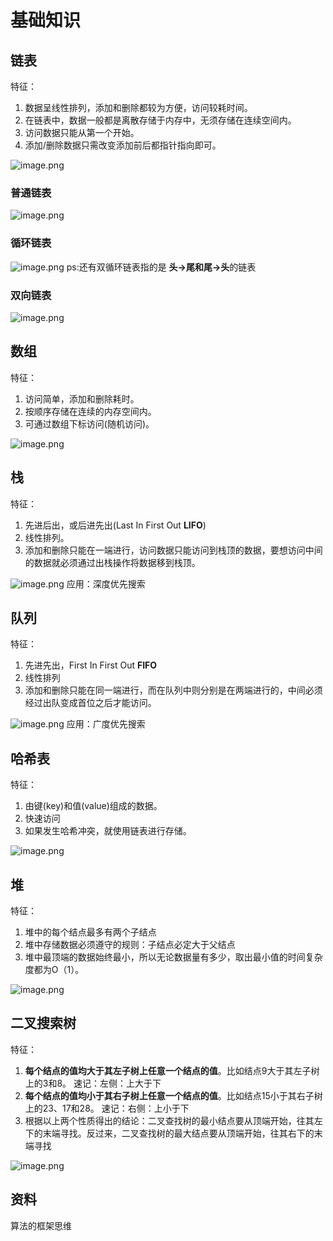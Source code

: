 # 基础知识 
## 链表
特征：

1. 数据呈线性排列，添加和删除都较为方便，访问较耗时间。
2. 在链表中，数据一般都是离散存储于内存中，无须存储在连续空间内。
3. 访问数据只能从第一个开始。
4. 添加/删除数据只需改变添加前后都指针指向即可。

![image.png](https://cdn.nlark.com/yuque/0/2023/png/1553840/1676385757767-17218521-cc79-4df7-bbb8-04bbb22ec050.png#averageHue=%23fbf9f7&clientId=u1ec2e11e-bbf2-4&from=paste&height=248&id=u97f6d147&name=image.png&originHeight=642&originWidth=778&originalType=binary&ratio=2&rotation=0&showTitle=false&size=94554&status=done&style=none&taskId=u8f1d689d-314e-48de-bedc-f4e7c9da3ab&title=&width=300)
### 普通链表
![image.png](https://cdn.nlark.com/yuque/0/2023/png/1553840/1676385496402-9cca1d78-f7fb-40b1-8ec1-6275eba9bf78.png#averageHue=%23f3bb6e&clientId=u1ec2e11e-bbf2-4&from=paste&height=129&id=u140f1e14&name=image.png&originHeight=332&originWidth=1542&originalType=binary&ratio=2&rotation=0&showTitle=false&size=104394&status=done&style=none&taskId=u62fe9422-ce63-4f7d-8bbd-8026d5b85b5&title=&width=600)
### 循环链表
![image.png](https://cdn.nlark.com/yuque/0/2023/png/1553840/1676385701382-8503d101-4d5a-4e8c-9f95-e7d64985f04f.png#averageHue=%23f2e8dd&clientId=u1ec2e11e-bbf2-4&from=paste&height=122&id=ub612e7e6&name=image.png&originHeight=276&originWidth=1352&originalType=binary&ratio=2&rotation=0&showTitle=false&size=76361&status=done&style=none&taskId=u1fd082fb-5e39-4a6a-a366-1184fc8e35d&title=&width=600)
ps:还有双循环链表指的是 **头->尾和尾->头**的链表
### 双向链表
![image.png](https://cdn.nlark.com/yuque/0/2023/png/1553840/1676385720010-1ebb0af0-5c3a-4487-88e9-6cd2797a8b08.png#averageHue=%23f3e8da&clientId=u1ec2e11e-bbf2-4&from=paste&height=84&id=u12982e3a&name=image.png&originHeight=180&originWidth=1282&originalType=binary&ratio=2&rotation=0&showTitle=false&size=66519&status=done&style=none&taskId=u570cce61-a8cd-4ab4-888a-4b03fc69514&title=&width=600)

## 数组
特征：

1. 访问简单，添加和删除耗时。
2. 按顺序存储在连续的内存空间内。
3. 可通过数组下标访问(随机访问)。


![image.png](https://cdn.nlark.com/yuque/0/2023/png/1553840/1676385848222-82fd3a07-b00c-4c9d-96d8-f98792d3b98e.png#averageHue=%23fbfef9&clientId=u1ec2e11e-bbf2-4&from=paste&height=138&id=u26230b14&name=image.png&originHeight=372&originWidth=1614&originalType=binary&ratio=2&rotation=0&showTitle=false&size=241610&status=done&style=none&taskId=ufc03a388-720a-4bf4-9717-056f890eb19&title=&width=600)

## 栈
特征：

1. 先进后出，或后进先出(Last In First Out   **LIFO**)
2. 线性排列。
3. 添加和删除只能在一端进行，访问数据只能访问到栈顶的数据，要想访问中间的数据就必须通过出栈操作将数据移到栈顶。

![image.png](https://cdn.nlark.com/yuque/0/2023/png/1553840/1676385962746-e3a48425-c27e-432f-9588-10c8d80bc6da.png#averageHue=%23fefefe&clientId=u1ec2e11e-bbf2-4&from=paste&height=207&id=u7194e831&name=image.png&originHeight=474&originWidth=1372&originalType=binary&ratio=2&rotation=0&showTitle=false&size=64866&status=done&style=none&taskId=u79324502-2621-4214-8ebb-9d3ce46870d&title=&width=600)
应用：深度优先搜索
## 队列
特征：

1. 先进先出，First In First Out  **FIFO**
2. 线性排列
3. 添加和删除只能在同一端进行，而在队列中则分别是在两端进行的，中间必须经过出队变成首位之后才能访问。

![image.png](https://cdn.nlark.com/yuque/0/2023/png/1553840/1676386139359-babc4164-a125-4600-8c04-70bd6c85912a.png#averageHue=%23fefefe&clientId=u1ec2e11e-bbf2-4&from=paste&height=190&id=u17abfd3e&name=image.png&originHeight=442&originWidth=1396&originalType=binary&ratio=2&rotation=0&showTitle=false&size=60025&status=done&style=none&taskId=ud4ed9d01-2062-4fe0-8d9a-47282de1c08&title=&width=600)
应用：广度优先搜索

## 哈希表
特征：

1. 由键(key)和值(value)组成的数据。
2. 快速访问
3. 如果发生哈希冲突，就使用链表进行存储。

![image.png](https://cdn.nlark.com/yuque/0/2023/png/1553840/1676386369865-4baddd59-f3a1-4ffe-b272-71dde417bf3c.png#averageHue=%23fefdfc&clientId=u1ec2e11e-bbf2-4&from=paste&height=242&id=u9352b737&name=image.png&originHeight=628&originWidth=1558&originalType=binary&ratio=2&rotation=0&showTitle=false&size=185658&status=done&style=none&taskId=u95b334cd-d9df-48ce-bfea-79fd965c75a&title=&width=600)

## 堆
特征：

1. 堆中的每个结点最多有两个子结点
2. 堆中存储数据必须遵守的规则：子结点必定大于父结点
3. 堆中最顶端的数据始终最小，所以无论数据量有多少，取出最小值的时间复杂度都为O（1）。

![image.png](https://cdn.nlark.com/yuque/0/2023/png/1553840/1676386703220-22134753-f0d5-48a6-af9b-bac6ea885585.png#averageHue=%23fdfaf4&clientId=u1ec2e11e-bbf2-4&from=paste&height=257&id=u38157579&name=image.png&originHeight=634&originWidth=1480&originalType=binary&ratio=2&rotation=0&showTitle=false&size=189259&status=done&style=none&taskId=u9f05b356-4b28-4f67-9783-3ee5249960f&title=&width=600)
## 二叉搜索树
特征：

1. **每个结点的值均大于其左子树上任意一个结点的值**。比如结点9大于其左子树上的3和8。 速记：左侧：上大于下
2. **每个结点的值均小于其右子树上任意一个结点的值**。比如结点15小于其右子树上的23、17和28。 速记：右侧：上小于下
3. 根据以上两个性质得出的结论：二叉查找树的最小结点要从顶端开始，往其左下的末端寻找。反过来，二叉查找树的最大结点要从顶端开始，往其右下的末端寻找


![image.png](https://cdn.nlark.com/yuque/0/2023/png/1553840/1676386887283-6bb7d258-abb7-4268-b818-f8594778a43b.png#averageHue=%23fefefe&clientId=u1ec2e11e-bbf2-4&from=paste&height=260&id=ub1602c6e&name=image.png&originHeight=618&originWidth=1426&originalType=binary&ratio=2&rotation=0&showTitle=false&size=209928&status=done&style=none&taskId=uabc25a92-ec7e-45f0-a134-36788550980&title=&width=600)

## 资料
算法的框架思维
